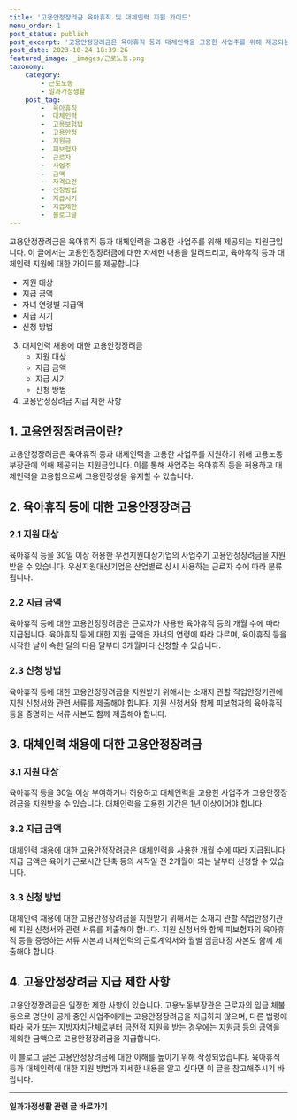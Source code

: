 ```yaml
---
title: '고용안정장려금 육아휴직 및 대체인력 지원 가이드'
menu_order: 1
post_status: publish
post_excerpt: '고용안정장려금은 육아휴직 등과 대체인력을 고용한 사업주를 위해 제공되는 지원금입니다. 이 글에서는 고용안정장려금에 대한 자세한 내용을 알려드리고, 육아휴직 등과 대체인력 지원에 대한 가이드를 제공합니다.'
post_date: 2023-10-24 18:39:26
featured_image: _images/근로노동.png
taxonomy:
    category:
        - 근로노동
        - 일과가정생활
    post_tag:
        -  육아휴직
        -  대체인력
        -  고용보험법
        -  고용안정
        -  지원금
        -  피보험자
        -  근로자
        -  사업주
        -  금액
        -  자격요건
        -  신청방법
        -  지급시기
        -  지급제한
        -  블로그글
---
```




고용안정장려금은 육아휴직 등과 대체인력을 고용한 사업주를 위해 제공되는 지원금입니다. 이 글에서는 고용안정장려금에 대한 자세한 내용을 알려드리고, 육아휴직 등과 대체인력 지원에 대한 가이드를 제공합니다.

   - 지원 대상
   - 지급 금액
   - 자녀 연령별 지급액
   - 지급 시기
   - 신청 방법
3. 대체인력 채용에 대한 고용안정장려금
   - 지원 대상
   - 지급 금액
   - 지급 시기
   - 신청 방법
4. 고용안정장려금 지급 제한 사항

## 1. 고용안정장려금이란?

고용안정장려금은 육아휴직 등과 대체인력을 고용한 사업주를 지원하기 위해 고용노동부장관에 의해 제공되는 지원금입니다. 이를 통해 사업주는 육아휴직 등을 허용하고 대체인력을 고용함으로써 고용안정성을 유지할 수 있습니다.

## 2. 육아휴직 등에 대한 고용안정장려금

### 2.1 지원 대상

육아휴직 등을 30일 이상 허용한 우선지원대상기업의 사업주가 고용안정장려금을 지원받을 수 있습니다. 우선지원대상기업은 산업별로 상시 사용하는 근로자 수에 따라 분류됩니다.

### 2.2 지급 금액

육아휴직 등에 대한 고용안정장려금은 근로자가 사용한 육아휴직 등의 개월 수에 따라 지급됩니다. 육아휴직 등에 대한 지원 금액은 자녀의 연령에 따라 다르며, 육아휴직 등을 시작한 날이 속한 달의 다음 달부터 3개월마다 신청할 수 있습니다.

### 2.3 신청 방법

육아휴직 등에 대한 고용안정장려금을 지원받기 위해서는 소재지 관할 직업안정기관에 지원 신청서와 관련 서류를 제출해야 합니다. 지원 신청서와 함께 피보험자의 육아휴직 등을 증명하는 서류 사본도 함께 제출해야 합니다.

## 3. 대체인력 채용에 대한 고용안정장려금

### 3.1 지원 대상

육아휴직 등을 30일 이상 부여하거나 허용하고 대체인력을 고용한 사업주가 고용안정장려금을 지원받을 수 있습니다. 대체인력을 고용한 기간은 1년 이상이어야 합니다.

### 3.2 지급 금액

대체인력 채용에 대한 고용안정장려금은 대체인력을 사용한 개월 수에 따라 지급됩니다. 지급 금액은 육아기 근로시간 단축 등의 시작일 전 2개월이 되는 날부터 신청할 수 있습니다.

### 3.3 신청 방법

대체인력 채용에 대한 고용안정장려금을 지원받기 위해서는 소재지 관할 직업안정기관에 지원 신청서와 관련 서류를 제출해야 합니다. 지원 신청서와 함께 피보험자의 육아휴직 등을 증명하는 서류 사본과 대체인력의 근로계약서와 월별 임금대장 사본도 함께 제출해야 합니다.

## 4. 고용안정장려금 지급 제한 사항

고용안정장려금은 일정한 제한 사항이 있습니다. 고용노동부장관은 근로자의 임금 체불 등으로 명단이 공개 중인 사업주에게는 고용안정장려금을 지급하지 않으며, 다른 법령에 따라 국가 또는 지방자치단체로부터 금전적 지원을 받는 경우에는 지원금 등의 금액을 제외한 금액으로 고용안정장려금을 지급합니다.

이 블로그 글은 고용안정장려금에 대한 이해를 높이기 위해 작성되었습니다. 육아휴직 등과 대체인력에 대한 지원 방법과 자세한 내용을 알고 싶다면 이 글을 참고해주시기 바랍니다.
<!-- wp:separator -->
<hr class="wp-block-separator has-alpha-channel-opacity"/>
<!-- /wp:separator -->

<!-- wp:group {"backgroundColor":"base","layout":{"type":"constrained"}} -->
<div class="wp-block-group has-base-background-color has-background"><!-- wp:paragraph {"align":"center","fontSize":"medium"} -->
<p class="has-text-align-center has-large-font-size"><strong>일과가정생활 관련 글 바로가기</strong></p>
<!-- /wp:paragraph -->


<!-- wp:latest-posts
{"categories":[{"id":10918,"count":19,"description":"","link":"https://uknowlaw.com/category/%ec%9d%bc%ea%b3%bc%ea%b0%80%ec%a0%95%ec%83%9d%ed%99%9c/","name":"일과가정생활","slug":"일과가정생활","taxonomy":"category","parent":0,"meta":[],"_links":{"self":[{"href":"https://uknowlaw.com/wp-json/wp/v2/categories/10918"}],"collection":[{"href":"https://uknowlaw.com/wp-json/wp/v2/categories"}],"about":[{"href":"https://uknowlaw.com/wp-json/wp/v2/taxonomies/category"}],"wp:post_type":[{"href":"https://uknowlaw.com/wp-json/wp/v2/posts?categories=10918"}],"curies":[{"name":"wp","href":"https://api.w.org/{rel}","templated":true}]}}],"postsToShow":100,"excerptLength":28,"postLayout":"grid","columns":2,"featuredImageAlign":"left","featuredImageSizeSlug":"large","fontSize":18px} /--></div>
<!-- /wp:group -->